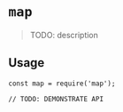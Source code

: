 # `map`

> TODO: description

## Usage

```
const map = require('map');

// TODO: DEMONSTRATE API
```
